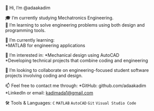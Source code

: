👋 Hi, I’m @adaakadim

🎓 I’m currently studying Mechatronics Engineering.  
🔧 I’m learning to solve engineering problems using both design and programming tools.


🌱 I’m currently learning:  
*MATLAB for engineering applications  

👀 I’m interested in: 
*Mechanical design using AutoCAD  
*Developing technical projects that combine coding and engineering 

💞️ I’m looking to collaborate on engineering-focused student software projects involving coding and design.

📫 Feel free to contact me through:
*GitHub: github.com/adaakadim
*LinkedIn or email: kadimada1@gmail.com

🛠️ Tools & Languages: 
`C` `MATLAB` `AutoCAD` `Git` `Visual Studio Code`
